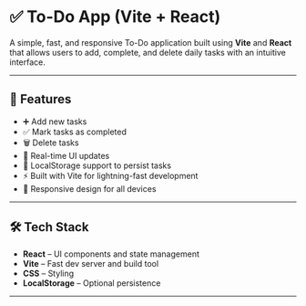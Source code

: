 # ✅ To-Do App (Vite + React)

A simple, fast, and responsive To-Do application built using **Vite** and **React** that allows users to add, complete, and delete daily tasks with an intuitive interface.

---

## 🚀 Features

- ➕ Add new tasks
- ✅ Mark tasks as completed
- 🗑️ Delete tasks
- 🔄 Real-time UI updates
- 💾 LocalStorage support to persist tasks
- ⚡ Built with Vite for lightning-fast development
- 📱 Responsive design for all devices

---

## 🛠️ Tech Stack

- **React** – UI components and state management
- **Vite** – Fast dev server and build tool
- **CSS** – Styling
- **LocalStorage** – Optional persistence

---
